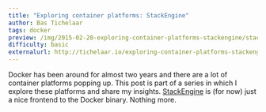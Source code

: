 ```yaml
---
title: "Exploring container platforms: StackEngine"
author: Bas Tichelaar
tags: docker
preview: /img/2015-02-20-exploring-container-platforms-stackengine/stackengine-cover.png
difficulty: basic
externalurl: http://tichelaar.io/exploring-container-platforms-stackengine
---
```

Docker has been around for almost two years and there are a lot of container platforms popping up. This post is part of a series in which I explore these platforms and share my insights.
[StackEngine](http://stackengine.com) is (for now) just a nice frontend to the Docker binary. Nothing more.
